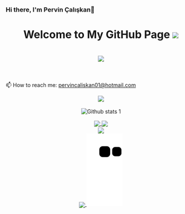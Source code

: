 ### Hi there, I'm Pervin Çalışkan👋
<h1 align="center">
   Welcome to My GitHub Page
  
 
  <img src="https://media.giphy.com/media/hvRJCLFzcasrR4ia7z/giphy.gif" width="28">

   
  <p align="center">
  <img src="https://readme-typing-svg.herokuapp.com/?lines=Hello+Homo+sapiens;I+am+Pervin+Çalışkan;Computer+Engineering+Student&font=Fira%20Code&center=true&width=440&height=45&color=f75c7e&vCenter=true&size=25">
  <p align="center">   
      </h5>
    <br>
                   📫 How to reach me: <a href="mailto: pervincaliskan01@hotmail.com">pervincaliskan01@hotmail.com</a> 
  </p>
<div align="center">
</p><img align src="https://camo.githubusercontent.com/6f5e3ead776bc722fbfc3da2c8b1454a7a5f27a07b34c0ced075f90a6c25a3be/68747470733a2f2f6d69726f2e6d656469756d2e636f6d2f6d61782f313630302f302a4b32574c4d5445784c79696461374f522e676966" width="400" heigh="220/></p>
</div>
   
<div align="center">
  
![Github stats 1](https://github-readme-stats.vercel.app/api?username=pervincaliskan&show_icons=true&theme=gradient)
</div>

<div align="center">
<a href="https://github.com/pervincaliskan/github-profile-views-counter">
    <img align="center" src="https://komarev.com/ghpvc/?username=pervincaliskan&color=f75c7e">
</a>
<a href="https://github.com/pervincaliskan?tab=followers">
    <img align="center"  src="https://img.shields.io/github/followers/pervincaliskan?style=flat-square&color=f75c7e">
</a>
  
  
  <div align="center">
</div>
<a href="https://git.io/streak-stats">
  <img align="center" src="https://github-readme-streak-stats.herokuapp.com?user=pervincaliskan&theme=radical&date_format=j%20M%5B%20Y%5D"  width="400" heigh="220/>
</a>
<a href="https://github.com/anuraghazra/github-readme-stats">
  
  <div align="center">
</a>
<a href="https://github.com/anuraghazra/github-readme-stats">
  <img align="center" src="https://github-readme-stats.vercel.app/api/top-langs/?username=pervincaliskan&layout=compact&theme=radical"  width="400" heigh="220/>
</a>
</div>

</table>
  
<div  align="center"> <img src="https://github.com/pervincaliskan/pervincaliskan/blob/output/github-contribution-grid-snake.svg" /></div>
  



